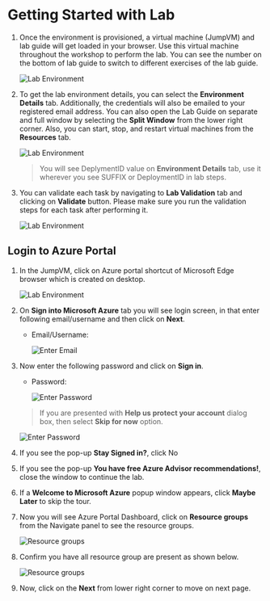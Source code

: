 # Getting Started with Lab

1. Once the environment is provisioned, a virtual machine (JumpVM) and lab guide will get loaded in your browser. Use this virtual machine throughout the workshop to perform the lab. You can see the number on the bottom of lab guide to switch to different exercises of the lab guide.

   ![](Images/upd-cloudlab-vm-guide.png "Lab Environment")

1. To get the lab environment details, you can select the **Environment Details** tab. Additionally, the credentials will also be emailed to your registered email address. You can also open the Lab Guide on separate and full window by selecting the **Split Window** from the lower right corner. Also, you can start, stop, and restart virtual machines from the **Resources** tab.

   ![](Images/upd-splitwindow1.png "Lab Environment")
 
    > You will see DeplymentID value on **Environment Details** tab, use it wherever you see SUFFIX or DeploymentID in lab steps.

1. You can validate each task by navigating to **Lab Validation** tab and clicking on **Validate** button. Please make sure you run the validation steps for each task after performing it. 

   ![](Images/upd-validation.png "Lab Environment")

## Login to Azure Portal
1. In the JumpVM, click on Azure portal shortcut of Microsoft Edge browser which is created on desktop.

   ![](Images/upd-cloudlab-vm-guide.png "Lab Environment")
   
1. On **Sign into Microsoft Azure** tab you will see login screen, in that enter following email/username and then click on **Next**. 
   * Email/Username: <inject key="AzureAdUserEmail"></inject>
   
     ![](Images/image7.png "Enter Email")
     
1. Now enter the following password and click on **Sign in**.
   * Password: <inject key="AzureAdUserPassword"></inject>
   
     ![](Images/image8.png "Enter Password")
     
   > If you are presented with **Help us protect your account** dialog box, then select **Skip for now** option.

     ![](Images/MFA.png "Enter Password")
  
1. If you see the pop-up **Stay Signed in?**, click No

1. If you see the pop-up **You have free Azure Advisor recommendations!**, close the window to continue the lab.

1. If a **Welcome to Microsoft Azure** popup window appears, click **Maybe Later** to skip the tour.
   
1. Now you will see Azure Portal Dashboard, click on **Resource groups** from the Navigate panel to see the resource groups.

    ![](Images/select-rg.png "Resource groups")
   
1. Confirm you have all resource group are present as shown below.

    ![](Images/upimage10.png "Resource groups")
   
1. Now, click on the **Next** from lower right corner to move on next page.
